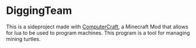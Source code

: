 # DiggingTeam
This is a sideproject made with [ComputerCraft](https://computercraft.info/wiki/Main_Page), a Minecraft Mod that allows for lua to be used to program machines.
This program is a tool for managing mining turtles.
